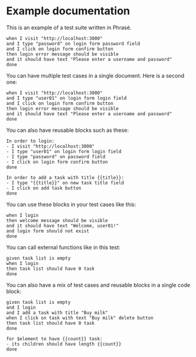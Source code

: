 # Example documentation

This is an example of a test suite written in Phrasé.

```phrasé
when I visit "http://localhost:3000"
and I type "password" on login form password field
and I click on login form confirm button
then login error message should be visible
and it should have text "Please enter a username and password"
done
```

You can have multiple test cases in a single document. Here is a second one:

```phrasé
when I visit "http://localhost:3000"
and I type "user01" on login form login field
and I click on login form confirm button
then login error message should be visible
and it should have text "Please enter a username and password"
done
```

You can also have reusable blocks such as these:

```phrasé
In order to login:
- I visit "http://localhost:3000"
- I type "user01" on login form login field
- I type "password" on password field
- I click on login form confirm button
done
```

```phrasé
In order to add a task with title {{title}}:
- I type "{{title}}" on new task title field
- I click on add task button
done
```

You can use these blocks in your test cases like this:

```phrasé
when I login
then welcome message should be visible
and it should have text "Welcome, user01!"
and login form should not exist
done
```

You can call external functions like in this test:

```phrasé
given task list is empty
when I login
then task list should have 0 task
done
```

You can also have a mix of test cases and reusable blocks in a single code block:

```phrasé
given task list is empty
and I login
and I add a task with title "Buy milk"
when I click on task with text "Buy milk" delete button
then task list should have 0 task
done

for $element to have {{count}} task:
- its children should have length {{count}}
done
```
